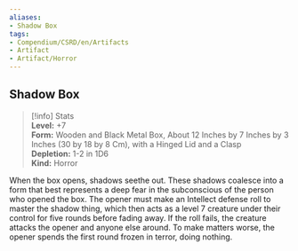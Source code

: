 ```yaml
---
aliases:
- Shadow Box
tags:
- Compendium/CSRD/en/Artifacts
- Artifact
- Artifact/Horror
---
```


  
## Shadow Box  
>[!info] Stats  
> **Level:** +7  
> **Form:** Wooden and Black Metal Box, About 12 Inches by 7 Inches by 3 Inches (30 by 18 by 8 Cm), with a Hinged Lid and a Clasp  
> **Depletion:** 1-2 in 1D6  
> **Kind:** Horror
  
When the box opens, shadows seethe out. These shadows coalesce into a form that best represents a deep fear in the subconscious of the person who opened the box. The opener must make an Intellect defense roll to master the shadow thing, which then acts as a level 7 creature under their control for five rounds before fading away. If the roll fails, the creature attacks the opener and anyone else around. To make matters worse, the opener spends the first round frozen in terror, doing nothing.